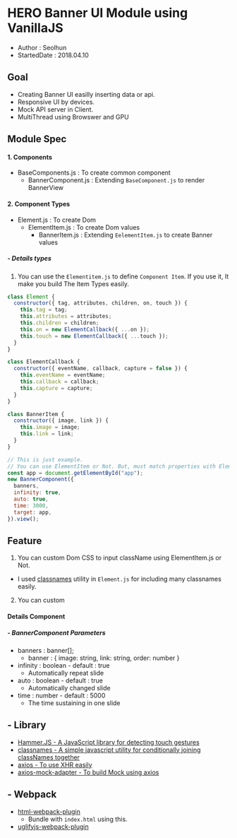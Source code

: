 # HERO Banner UI Module using VanillaJS

- Author : Seolhun
- StartedDate : 2018.04.10

## Goal

- Creating Banner UI easilly inserting data or api.
- Responsive UI by devices.
- Mock API server in Client.
- MultiThread using Browswer and GPU

## Module Spec

#### 1. Components

- BaseComponents.js : To create common component
  - BannerComponent.js : Extending `BaseComponent.js` to render BannerView

#### 2. Component Types

- Element.js : To create Dom
  - ElementItem.js : To create Dom values
    - BannerItem.js : Extending `EelementItem.js` to create Banner values

##### - Details types

1. You can use the `Elementitem.js` to define `Component Item`. If you use it, It make you build The Item Types easily.

```javascript
class Element {
  constructor({ tag, attributes, children, on, touch }) {
    this.tag = tag;
    this.attributes = attributes;
    this.children = children;
    this.on = new ElementCallback({ ...on });
    this.touch = new ElementCallback({ ...touch });
  }
}

class ElementCallback {
  constructor({ eventName, callback, capture = false }) {
    this.eventName = eventName;
    this.callback = callback;
    this.capture = capture;
  }
}

class BannerItem {
  constructor({ image, link }) {
    this.image = image;
    this.link = link;
  }
}

// This is just example.
// You can use ElementItem or Not. But, must match properties with ElementItem.
const app = document.getElementById("app");
new BannerComponent({
  banners,
  infinity: true,
  auto: true,
  time: 3000,
  target: app,
}).view();
```

## Feature

1. You can custom Dom CSS to input className using ElementItem.js or Not.

- I used [classnames](https://github.com/JedWatson/classnames) utility in `Element.js` for including many classnames easily.

2. You can custom

#### Details Component

##### - BannerComponent Parameters

- banners : banner[];
  - banner : { image: string, link: string, order: number }
- infinity : boolean - default : true
  - Automatically repeat slide
- auto : boolean - default : true
  - Automatically changed slide
- time : number - default : 5000
  - The time sustaining in one slide

## - Library

- [Hammer.JS - A JavaScript library for detecting touch gestures](https://github.com/hammerjs/hammer.js)
- [classnames - A simple javascript utility for conditionally joining classNames together](https://github.com/JedWatson/classnames)
- [axios - To use XHR easily](https://github.com/axios/axios)
- [axios-mock-adapter - To build Mock using axios](https://github.com/ctimmerm/axios-mock-adapter)

## - Webpack

- [html-webpack-plugin](https://www.npmjs.com/package/html-webpack-plugin)
  - Bundle with `index.html` using this.
- [uglifyjs-webpack-plugin](https://github.com/webpack-contrib/uglifyjs-webpack-plugin)
